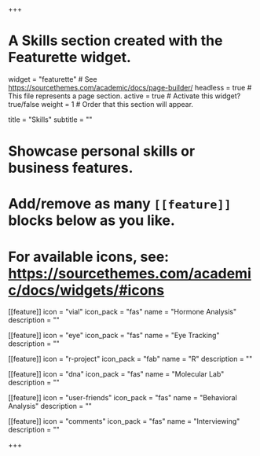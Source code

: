 +++
# A Skills section created with the Featurette widget.
widget = "featurette"  # See https://sourcethemes.com/academic/docs/page-builder/
headless = true  # This file represents a page section.
active = true  # Activate this widget? true/false
weight = 1  # Order that this section will appear.

title = "Skills"
subtitle = ""

# Showcase personal skills or business features.
# 
# Add/remove as many `[[feature]]` blocks below as you like.
# 
# For available icons, see: https://sourcethemes.com/academic/docs/widgets/#icons

  
[[feature]]
  icon = "vial"
  icon_pack = "fas"
  name = "Hormone Analysis"
  description = ""  
  
[[feature]]
  icon = "eye"
  icon_pack = "fas"
  name = "Eye Tracking"
  description = ""

[[feature]]
  icon = "r-project"
  icon_pack = "fab"
  name = "R"
  description = ""

[[feature]]
  icon = "dna"
  icon_pack = "fas"
  name = "Molecular Lab"
  description = ""

[[feature]]
  icon = "user-friends"
  icon_pack = "fas"
  name = "Behavioral Analysis"
  description = ""

[[feature]]
  icon = "comments"
  icon_pack = "fas"
  name = "Interviewing"
  description = ""

+++
